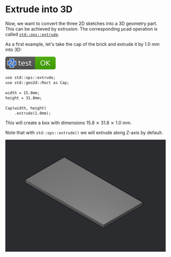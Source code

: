 # Extrude into 3D

Now, we want to convert the three 2D sketches into a 3D geometry part.
This can be achieved by *extrusion*.
The corresponding µcad operation is called [`std::ops::extrude`](../libs/std/ops/extrude.md).

As a first example, let's take the cap of the brick and extrude it by 1.0 mm into 3D:

[![test](.test/extrude_cap.svg)](.test/extrude_cap.log)

```µcad,extrude_cap
use std::ops::extrude;
use std::geo2d::Rect as Cap;

width = 15.8mm;
height = 31.8mm;

Cap(width, height)
    .extrude(1.0mm);
```

This will create a box with dimensions 15.8 ⨯ 31.8 ⨯ 1.0 mm.

Note that with `std::ops::extrude()` we will extrude along Z-axis by default.

![Picture](extrude_cap-out.png)
